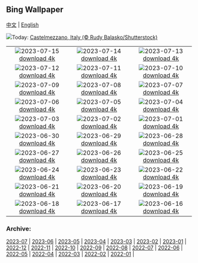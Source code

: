 ## Bing Wallpaper
[中文](README.md) | [English](README_EN.md)

![](https://www.bing.com/th?id=OHR.CastelmazzanoSunrise_EN-US9968041695_UHD.jpg&w=1000)Today: [Castelmezzano, Italy (© Rudy Balasko/Shutterstock)](https://www.bing.com/th?id=OHR.CastelmazzanoSunrise_EN-US9968041695_UHD.jpg)

|      |      |      |
| :----: | :----: | :----: |
|![](https://www.bing.com/th?id=OHR.BlacktipSharks_EN-US9224288033_UHD.jpg&pid=hp&w=384&h=216&rs=1&c=4)2023-07-15 [download 4k](https://www.bing.com/th?id=OHR.BlacktipSharks_EN-US9224288033_UHD.jpg)|![](https://www.bing.com/th?id=OHR.ZhangyeGeopark_EN-US3229882052_UHD.jpg&pid=hp&w=384&h=216&rs=1&c=4)2023-07-14 [download 4k](https://www.bing.com/th?id=OHR.ZhangyeGeopark_EN-US3229882052_UHD.jpg)|![](https://www.bing.com/th?id=OHR.NakupendaBeach_EN-US3130365422_UHD.jpg&pid=hp&w=384&h=216&rs=1&c=4)2023-07-13 [download 4k](https://www.bing.com/th?id=OHR.NakupendaBeach_EN-US3130365422_UHD.jpg)|
|![](https://www.bing.com/th?id=OHR.WorldPopDay_EN-US3018429136_UHD.jpg&pid=hp&w=384&h=216&rs=1&c=4)2023-07-12 [download 4k](https://www.bing.com/th?id=OHR.WorldPopDay_EN-US3018429136_UHD.jpg)|![](https://www.bing.com/th?id=OHR.SomersetLavender_EN-US0165780359_UHD.jpg&pid=hp&w=384&h=216&rs=1&c=4)2023-07-11 [download 4k](https://www.bing.com/th?id=OHR.SomersetLavender_EN-US0165780359_UHD.jpg)|![](https://www.bing.com/th?id=OHR.MoselleRiver_EN-US2499319157_UHD.jpg&pid=hp&w=384&h=216&rs=1&c=4)2023-07-10 [download 4k](https://www.bing.com/th?id=OHR.MoselleRiver_EN-US2499319157_UHD.jpg)|
|![](https://www.bing.com/th?id=OHR.CooperChapel_EN-US2412561000_UHD.jpg&pid=hp&w=384&h=216&rs=1&c=4)2023-07-09 [download 4k](https://www.bing.com/th?id=OHR.CooperChapel_EN-US2412561000_UHD.jpg)|![](https://www.bing.com/th?id=OHR.CocoaPods_EN-US2252740906_UHD.jpg&pid=hp&w=384&h=216&rs=1&c=4)2023-07-08 [download 4k](https://www.bing.com/th?id=OHR.CocoaPods_EN-US2252740906_UHD.jpg)|![](https://www.bing.com/th?id=OHR.KissingPenguins_EN-US9934274722_UHD.jpg&pid=hp&w=384&h=216&rs=1&c=4)2023-07-07 [download 4k](https://www.bing.com/th?id=OHR.KissingPenguins_EN-US9934274722_UHD.jpg)|
|![](https://www.bing.com/th?id=OHR.CorfuBeach_EN-US1955770867_UHD.jpg&pid=hp&w=384&h=216&rs=1&c=4)2023-07-06 [download 4k](https://www.bing.com/th?id=OHR.CorfuBeach_EN-US1955770867_UHD.jpg)|![](https://www.bing.com/th?id=OHR.EmpireFourth_EN-US1852348146_UHD.jpg&pid=hp&w=384&h=216&rs=1&c=4)2023-07-05 [download 4k](https://www.bing.com/th?id=OHR.EmpireFourth_EN-US1852348146_UHD.jpg)|![](https://www.bing.com/th?id=OHR.CoyoteBanff_EN-US9716853560_UHD.jpg&pid=hp&w=384&h=216&rs=1&c=4)2023-07-04 [download 4k](https://www.bing.com/th?id=OHR.CoyoteBanff_EN-US9716853560_UHD.jpg)|
|![](https://www.bing.com/th?id=OHR.HalfwayBoats_EN-US9913306071_UHD.jpg&pid=hp&w=384&h=216&rs=1&c=4)2023-07-03 [download 4k](https://www.bing.com/th?id=OHR.HalfwayBoats_EN-US9913306071_UHD.jpg)|![](https://www.bing.com/th?id=OHR.PelotonPont_EN-US1487303209_UHD.jpg&pid=hp&w=384&h=216&rs=1&c=4)2023-07-02 [download 4k](https://www.bing.com/th?id=OHR.PelotonPont_EN-US1487303209_UHD.jpg)|![](https://www.bing.com/th?id=OHR.ClamBears_EN-US1283973201_UHD.jpg&pid=hp&w=384&h=216&rs=1&c=4)2023-07-01 [download 4k](https://www.bing.com/th?id=OHR.ClamBears_EN-US1283973201_UHD.jpg)|
|![](https://www.bing.com/th?id=OHR.BanyakIslands_EN-US2426505225_UHD.jpg&pid=hp&w=384&h=216&rs=1&c=4)2023-06-30 [download 4k](https://www.bing.com/th?id=OHR.BanyakIslands_EN-US2426505225_UHD.jpg)|![](https://www.bing.com/th?id=OHR.PrideIceland_EN-US2263138010_UHD.jpg&pid=hp&w=384&h=216&rs=1&c=4)2023-06-29 [download 4k](https://www.bing.com/th?id=OHR.PrideIceland_EN-US2263138010_UHD.jpg)|![](https://www.bing.com/th?id=OHR.SedonaSunset_EN-US2192383635_UHD.jpg&pid=hp&w=384&h=216&rs=1&c=4)2023-06-28 [download 4k](https://www.bing.com/th?id=OHR.SedonaSunset_EN-US2192383635_UHD.jpg)|
|![](https://www.bing.com/th?id=OHR.VillandryGarden_EN-US2096198100_UHD.jpg&pid=hp&w=384&h=216&rs=1&c=4)2023-06-27 [download 4k](https://www.bing.com/th?id=OHR.VillandryGarden_EN-US2096198100_UHD.jpg)|![](https://www.bing.com/th?id=OHR.PetraTreasury_EN-US1981994011_UHD.jpg&pid=hp&w=384&h=216&rs=1&c=4)2023-06-26 [download 4k](https://www.bing.com/th?id=OHR.PetraTreasury_EN-US1981994011_UHD.jpg)|![](https://www.bing.com/th?id=OHR.NhaTrang_EN-US1821500559_UHD.jpg&pid=hp&w=384&h=216&rs=1&c=4)2023-06-25 [download 4k](https://www.bing.com/th?id=OHR.NhaTrang_EN-US1821500559_UHD.jpg)|
|![](https://www.bing.com/th?id=OHR.PollinatorMonarch_EN-US1506878789_UHD.jpg&pid=hp&w=384&h=216&rs=1&c=4)2023-06-24 [download 4k](https://www.bing.com/th?id=OHR.PollinatorMonarch_EN-US1506878789_UHD.jpg)|![](https://www.bing.com/th?id=OHR.PeruAmazon_EN-US1428483038_UHD.jpg&pid=hp&w=384&h=216&rs=1&c=4)2023-06-23 [download 4k](https://www.bing.com/th?id=OHR.PeruAmazon_EN-US1428483038_UHD.jpg)|![](https://www.bing.com/th?id=OHR.StonehengeSalisbury_EN-US1337618356_UHD.jpg&pid=hp&w=384&h=216&rs=1&c=4)2023-06-22 [download 4k](https://www.bing.com/th?id=OHR.StonehengeSalisbury_EN-US1337618356_UHD.jpg)|
|![](https://www.bing.com/th?id=OHR.EagleTree_EN-US8588984234_UHD.jpg&pid=hp&w=384&h=216&rs=1&c=4)2023-06-21 [download 4k](https://www.bing.com/th?id=OHR.EagleTree_EN-US8588984234_UHD.jpg)|![](https://www.bing.com/th?id=OHR.SanFranHall_EN-US0993956473_UHD.jpg&pid=hp&w=384&h=216&rs=1&c=4)2023-06-20 [download 4k](https://www.bing.com/th?id=OHR.SanFranHall_EN-US0993956473_UHD.jpg)|![](https://www.bing.com/th?id=OHR.TernFather_EN-US0899570111_UHD.jpg&pid=hp&w=384&h=216&rs=1&c=4)2023-06-19 [download 4k](https://www.bing.com/th?id=OHR.TernFather_EN-US0899570111_UHD.jpg)|
|![](https://www.bing.com/th?id=OHR.SurfSanDiego_EN-US0761983664_UHD.jpg&pid=hp&w=384&h=216&rs=1&c=4)2023-06-18 [download 4k](https://www.bing.com/th?id=OHR.SurfSanDiego_EN-US0761983664_UHD.jpg)|![](https://www.bing.com/th?id=OHR.HawksbillTurtle_EN-US0640232978_UHD.jpg&pid=hp&w=384&h=216&rs=1&c=4)2023-06-17 [download 4k](https://www.bing.com/th?id=OHR.HawksbillTurtle_EN-US0640232978_UHD.jpg)|![](https://www.bing.com/th?id=OHR.SmokyFireflies_EN-US8809086301_UHD.jpg&pid=hp&w=384&h=216&rs=1&c=4)2023-06-16 [download 4k](https://www.bing.com/th?id=OHR.SmokyFireflies_EN-US8809086301_UHD.jpg)|


### Archive:
[2023-07](archive/US/202307/README.md) | [2023-06](archive/US/202306/README.md) | [2023-05](archive/US/202305/README.md) | [2023-04](archive/US/202304/README.md) | [2023-03](archive/US/202303/README.md) | [2023-02](archive/US/202302/README.md) | [2023-01](archive/US/202301/README.md) | [2022-12](archive/US/202212/README.md) | [2022-11](archive/US/202211/README.md) | [2022-10](archive/US/202210/README.md) | [2022-09](archive/US/202209/README.md) | [2022-08](archive/US/202208/README.md) | [2022-07](archive/US/202207/README.md) | [2022-06](archive/US/202206/README.md) | [2022-05](archive/US/202205/README.md) | [2022-04](archive/US/202204/README.md) | [2022-03](archive/US/202203/README.md) | [2022-02](archive/US/202202/README.md) | [2022-01](archive/US/202201/README.md) | 
